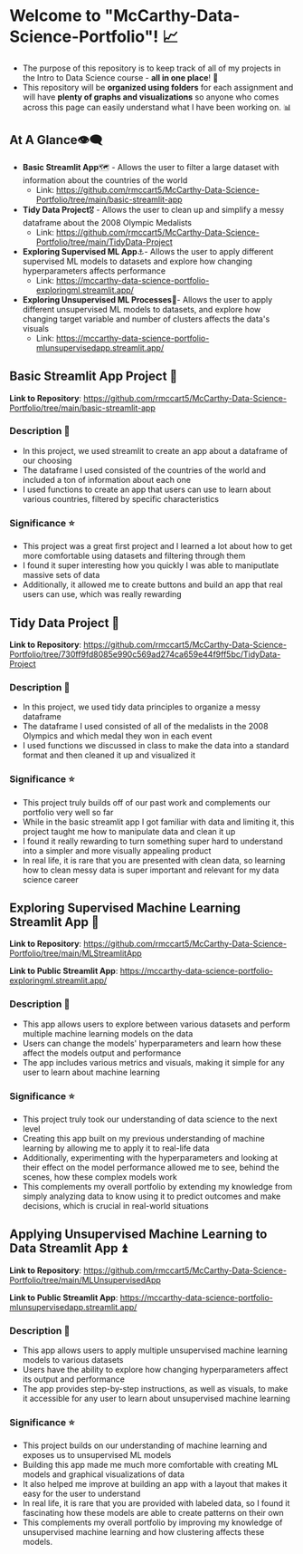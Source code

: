 # Welcome to "McCarthy-Data-Science-Portfolio"! 📈 
+ The purpose of this repository is to keep track of all of my projects in the Intro to Data Science course - **all in one place**! 📂
+ This repository will be **organized using folders** for each assignment and will have **plenty of graphs and visualizations** so anyone who comes across this page can easily understand what I have been working on. 📊
## At A Glance👁️‍🗨️
* **Basic Streamlit App**🗺️ - Allows the user to filter a large dataset with information about the countries of the world
  - Link: https://github.com/rmccart5/McCarthy-Data-Science-Portfolio/tree/main/basic-streamlit-app
* **Tidy Data Project**🎖️ - Allows the user to clean up and simplify a messy dataframe about the 2008 Olympic Medalists
  - Link: https://github.com/rmccart5/McCarthy-Data-Science-Portfolio/tree/main/TidyData-Project
* **Exploring Supervised ML App**⚓- Allows the user to apply different supervised ML models to datasets and explore how changing hyperparameters affects performance
  - Link: https://mccarthy-data-science-portfolio-exploringml.streamlit.app/
* **Exploring Unsupervised ML Processes**🚞- Allows the user to apply different unsupervised ML models to datasets, and explore how changing target variable and number of clusters affects the data's visuals
  - Link: https://mccarthy-data-science-portfolio-mlunsupervisedapp.streamlit.app/

## Basic Streamlit App Project 🐍 
**Link to Repository**: https://github.com/rmccart5/McCarthy-Data-Science-Portfolio/tree/main/basic-streamlit-app 
### Description 📝 
* In this project, we used streamlit to create an app about a dataframe of our choosing 
* The dataframe I used consisted of the countries of the world and included a ton of information about each one
* I used functions to create an app that users can use to learn about various countries, filtered by specific characteristics
### Significance ⭐ 
* This project was a great first project and I learned a lot about how to get more comfortable using datasets and filtering through them 
* I found it super interesting how you quickly I was able to maniputlate massive sets of data
* Additionally, it allowed me to create buttons and build an app that real users can use, which was really rewarding

## Tidy Data Project 🧮 
**Link to Repository**: https://github.com/rmccart5/McCarthy-Data-Science-Portfolio/tree/730ff9fd8085e990c569ad274ca659e44f9ff5bc/TidyData-Project 
### Description 📝 
* In this project, we used tidy data principles to organize a messy dataframe
* The dataframe I used consisted of all of the medalists in the 2008 Olympics and which medal they won in each event
* I used functions we discussed in class to make the data into a standard format and then cleaned it up and visualized it
### Significance ⭐ 
* This project truly builds off of our past work and complements our portfolio very well so far
* While in the basic streamlit app I got familiar with data and limiting it, this project taught me how to manipulate data and clean it up
* I found it really rewarding to turn something super hard to understand into a simpler and more visually appealing product
* In real life, it is rare that you are presented with clean data, so learning how to clean messy data is super important and relevant for my data science career

## Exploring Supervised Machine Learning Streamlit App 🚢 
**Link to Repository**: https://github.com/rmccart5/McCarthy-Data-Science-Portfolio/tree/main/MLStreamlitApp 

**Link to Public Streamlit App**: https://mccarthy-data-science-portfolio-exploringml.streamlit.app/ 
### Description 📝 
* This app allows users to explore between various datasets and perform multiple machine learning models on the data
* Users can change the models' hyperparameters and learn how these affect the models output and performance
* The app includes various metrics and visuals, making it simple for any user to learn about machine learning
### Significance ⭐ 
* This project truly took our understanding of data science to the next level
* Creating this app built on my previous understanding of machine learning by allowing me to apply it to real-life data
* Additionally, experimenting with the hyperparameters and looking at their effect on the model performance allowed me to see, behind the scenes, how these complex models work
* This complements my overall portfolio by extending my knowledge from simply analyzing data to know using it to predict outcomes and make decisions, which is crucial in real-world situations

## Applying Unsupervised Machine Learning to Data Streamlit App ⏫ 
**Link to Repository**: https://github.com/rmccart5/McCarthy-Data-Science-Portfolio/tree/main/MLUnsupervisedApp 

**Link to Public Streamlit App**: https://mccarthy-data-science-portfolio-mlunsupervisedapp.streamlit.app/ 
### Description 📝 
* This app allows users to apply multiple unsupervised machine learning models to various datasets
* Users have the ability to explore how changing hyperparameters affect its output and performance
* The app provides step-by-step instructions, as well as visuals, to make it accessible for any user to learn about unsupervised machine learning
### Significance ⭐ 
* This project builds on our understanding of machine learning and exposes us to unsupervised ML models
* Building this app made me much more comfortable with creating ML models and graphical visualizations of data
* It also helped me improve at building an app with a layout that makes it easy for the user to understand
* In real life, it is rare that you are provided with labeled data, so I found it fascinating how these models are able to create patterns on their own
* This complements my overall portfolio by improving my knowledge of unsupervised machine learning and how clustering affects these models.
